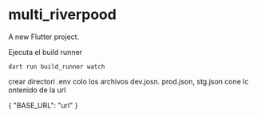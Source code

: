 # multi_riverpood

A new Flutter project.

Ejecuta el build runner
```
dart run build_runner watch
```

crear directori .env colo los archivos dev.josn. prod.json, stg.json cone lc ontenido de la url

{
    "BASE_URL": "url"
}